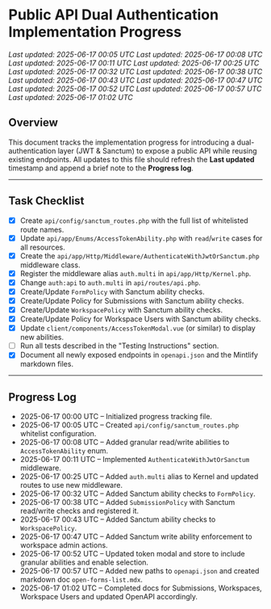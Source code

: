 # Public API Dual Authentication Implementation Progress

_Last updated: 2025-06-17 00:05 UTC_
_Last updated: 2025-06-17 00:08 UTC_
_Last updated: 2025-06-17 00:11 UTC_
_Last updated: 2025-06-17 00:25 UTC_
_Last updated: 2025-06-17 00:32 UTC_
_Last updated: 2025-06-17 00:38 UTC_
_Last updated: 2025-06-17 00:43 UTC_
_Last updated: 2025-06-17 00:47 UTC_
_Last updated: 2025-06-17 00:52 UTC_
_Last updated: 2025-06-17 00:57 UTC_
_Last updated: 2025-06-17 01:02 UTC_

## Overview
This document tracks the implementation progress for introducing a dual-authentication layer (JWT & Sanctum) to expose a public API while reusing existing endpoints. All updates to this file should refresh the **Last updated** timestamp and append a brief note to the **Progress log**.

---

## Task Checklist
- [x] Create `api/config/sanctum_routes.php` with the full list of whitelisted route names.
- [x] Update `api/app/Enums/AccessTokenAbility.php` with `read`/`write` cases for all resources.
- [x] Create the `api/app/Http/Middleware/AuthenticateWithJwtOrSanctum.php` middleware class.
- [x] Register the middleware alias `auth.multi` in `api/app/Http/Kernel.php`.
- [x] Change `auth:api` to `auth.multi` in `api/routes/api.php`.
- [x] Create/Update `FormPolicy` with Sanctum ability checks.
- [x] Create/Update Policy for Submissions with Sanctum ability checks.
- [x] Create/Update `WorkspacePolicy` with Sanctum ability checks.
- [x] Create/Update Policy for Workspace Users with Sanctum ability checks.
- [x] Update `client/components/AccessTokenModal.vue` (or similar) to display new abilities.
- [ ] Run all tests described in the "Testing Instructions" section.
- [x] Document all newly exposed endpoints in `openapi.json` and the Mintlify markdown files.

---

## Progress Log
- 2025-06-17 00:00 UTC – Initialized progress tracking file.
- 2025-06-17 00:05 UTC – Created `api/config/sanctum_routes.php` whitelist configuration.
- 2025-06-17 00:08 UTC – Added granular read/write abilities to `AccessTokenAbility` enum.
- 2025-06-17 00:11 UTC – Implemented `AuthenticateWithJwtOrSanctum` middleware.
- 2025-06-17 00:25 UTC – Added `auth.multi` alias to Kernel and updated routes to use new middleware.
- 2025-06-17 00:32 UTC – Added Sanctum ability checks to `FormPolicy`.
- 2025-06-17 00:38 UTC – Added `SubmissionPolicy` with Sanctum read/write checks and registered it.
- 2025-06-17 00:43 UTC – Added Sanctum ability checks to `WorkspacePolicy`.
- 2025-06-17 00:47 UTC – Added Sanctum write ability enforcement to workspace admin actions.
- 2025-06-17 00:52 UTC – Updated token modal and store to include granular abilities and enable selection.
- 2025-06-17 00:57 UTC – Added new paths to `openapi.json` and created markdown doc `open-forms-list.mdx`.
- 2025-06-17 01:02 UTC – Completed docs for Submissions, Workspaces, Workspace Users and updated OpenAPI accordingly.